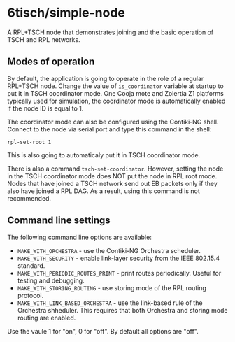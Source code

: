 # 6tisch/simple-node

A RPL+TSCH node that demonstrates joining and the basic operation of TSCH and RPL networks.

Modes of operation
------------------

By default, the application is going to operate in the role of a regular RPL+TSCH node.
Change the value of `is_coordinator` variable at startup to put it in TSCH coordinator mode.
One Cooja mote and Zolertia Z1 platforms typically used for simulation, the coordinator
mode is automatically enabled if the node ID is equal to 1.

The coordinator mode can also be configured using the Contiki-NG shell.
Connect to the node via serial port and type this command in the shell:

    rpl-set-root 1

This is also going to automaticaly put it in TSCH coordinator mode.

There is also a command `tsch-set-coordinator`. However, setting the node in the TSCH
coordinator mode does NOT put the node in RPL root mode. Nodes that have joined
a TSCH network send out EB packets only if they also have joined a RPL DAG.
As a result, using this command is not recommended.

Command line settings
---------------------

The following command line options are available:
* `MAKE_WITH_ORCHESTRA` - use the Contiki-NG Orchestra scheduler.
* `MAKE_WITH_SECURITY` - enable link-layer security from the IEEE 802.15.4 standard.
* `MAKE_WITH_PERIODIC_ROUTES_PRINT` -  print routes periodically. Useful for testing and debugging.
* `MAKE_WITH_STORING_ROUTING` - use storing mode of the RPL routing protocol.
* `MAKE_WITH_LINK_BASED_ORCHESTRA` - use the link-based rule of the Orchestra shheduler. This requires that both Orchestra and storing mode routing are enabled.

Use the vaule 1 for "on", 0 for "off". By default all options are "off".
